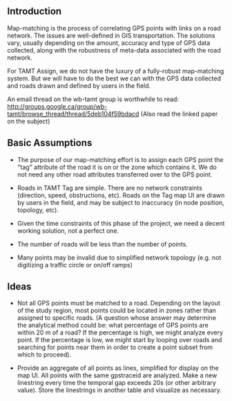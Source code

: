 ## Introduction ##

Map-matching is the process of correlating GPS points with links on a road network. The issues are well-defined in GIS transportation. The solutions vary, usually depending on the amount, accuracy and type of GPS data collected, along with the robustness of meta-data associated with the road network.

For TAMT Assign, we do not have the luxury of a fully-robust map-matching system. But we will have to do the best we can with the GPS data collected and roads drawn and defined by users in the field.

An email thread on the wb-tamt group is worthwhile to read: http://groups.google.ca/group/wb-tamt/browse_thread/thread/5deb104f59bdacd (Also read the linked paper on the subject)

## Basic Assumptions ##

  * The purpose of our map-matching effort is to assign each GPS point the "tag" attribute of the road it is on or the zone which contains it. We do not need any other road attributes transferred over to the GPS point.

  * Roads in TAMT Tag are simple. There are no network constraints (direction, speed, obstructions, etc). Roads on the Tag map UI are drawn by users in the field, and may be subject to inaccuracy (in node position, topology, etc).

  * Given the time constraints of this phase of the project, we need a decent working solution, not a perfect one.

  * The number of roads will be less than the number of points.

  * Many points may be invalid due to simplified network topology (e.g. not digitizing a traffic circle or on/off ramps)

## Ideas ##

  * Not all GPS points must be matched to a road. Depending on the layout of the study region, most points could be located in zones rather than assigned to specific roads. (A question whose answer may determine the analytical method could be: what percentage of GPS points are within 20 m of a road? If the percentage is high, we might analyze every point. If the percentage is low, we might start by looping over roads and searching for points near them in order to create a point subset from which to proceed).

  * Provide an aggregate of all points as lines, simplified for display on the map UI. All points with the same gpstraceid are analyzed. Make a new linestring every time the temporal gap exceeds 20s (or other arbitrary value).  Store the linestrings in another table and visualize as necessary.